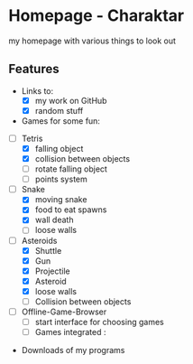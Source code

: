 # Homepage - Charaktar

my homepage with various things to look out

## Features

- Links to:
  - [x] my work on GitHub
  - [x] random stuff
-  Games for some fun:
  - [ ] Tetris
    - [x] falling object
    - [x] collision between objects
    - [ ] rotate falling object
    - [ ] points system
  - [ ] Snake
    - [x] moving snake
    - [x] food to eat spawns
    - [x] wall death
    - [ ] loose walls
  - [ ] Asteroids
    - [x] Shuttle
    - [x] Gun
    - [x] Projectile
    - [x] Asteroid
    - [x] loose walls
    - [ ] Collision between objects
  - [ ] Offline-Game-Browser
    - [ ] start interface for choosing games
    - [ ] Games integrated :
- Downloads of my programs
